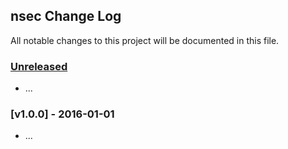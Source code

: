 ## nsec Change Log

All notable changes to this project will be documented in this file.

### [Unreleased][unreleased]

- ...

### [v1.0.0] - 2016-01-01

- ...

[unreleased]: https://github.com/taoyuan/nsec/compare/v1.0.0...HEAD
[v0.0.1]: https://github.com/taoyuan/nsec/compare/v0.0.0...v1.0.0
